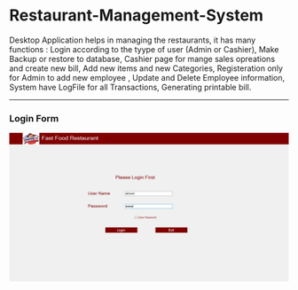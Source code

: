 # Restaurant-Management-System
Desktop Application helps in managing the restaurants, it has many functions : Login according to the tyype of user (Admin or Cashier),  Make Backup or restore to database, Cashier page for mange sales opreations and create new bill, Add new items and new Categories, Registeration only for Admin to add new employee , Update and Delete Employee information, System have LogFile for all Transactions, Generating printable bill.
<hr></hr>
<h3>Login Form</h3>
<img src="https://github.com/mohamedkhalaf96/Restaurant-Management-System/blob/master/pictures/Picture1.png">
